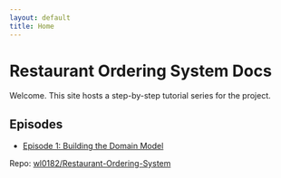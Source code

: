 ```yaml
---
layout: default
title: Home
---
```


# Restaurant Ordering System Docs

Welcome. This site hosts a step-by-step tutorial series for the project.

## Episodes
- [Episode 1: Building the Domain Model](episode-01-building-models.md)

Repo: [wl0182/Restaurant-Ordering-System](https://github.com/wl0182/Restaurant-Ordering-System)

